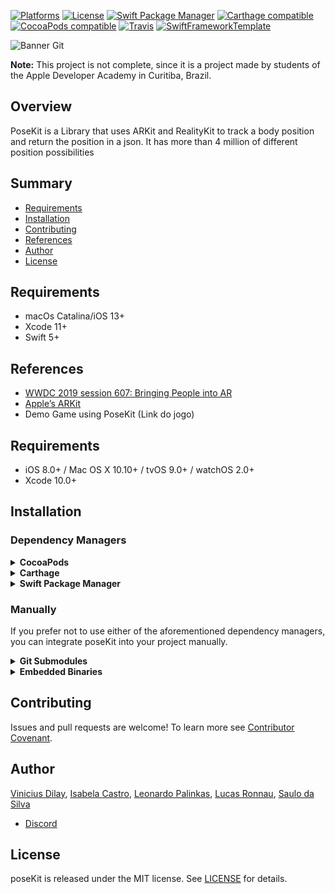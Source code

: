 [![Platforms](https://img.shields.io/cocoapods/p/poseKit.svg)](https://cocoapods.org/pods/poseKit) [![License](https://img.shields.io/cocoapods/l/poseKit.svg)](https://raw.githubusercontent.com/d1l4y/poseKit/master/LICENSE) [![Swift Package Manager](https://img.shields.io/badge/Swift%20Package%20Manager-compatible-brightgreen.svg)](https://github.com/apple/swift-package-manager) [![Carthage compatible](https://img.shields.io/badge/Carthage-compatible-4BC51D.svg?style=flat)](https://github.com/Carthage/Carthage) [![CocoaPods compatible](https://img.shields.io/cocoapods/v/poseKit.svg)](https://cocoapods.org/pods/poseKit) [![Travis](https://img.shields.io/travis/d1l4y/poseKit/master.svg)](https://travis-ci.org/d1l4y/poseKit/branches) [![SwiftFrameworkTemplate](https://img.shields.io/badge/SwiftFramework-Template-red.svg)](http://github.com/RahulKatariya/SwiftFrameworkTemplate)

![Banner Git](https://user-images.githubusercontent.com/17486329/68477479-5bb9fc80-020c-11ea-8ebc-1b3ef5a0006b.png)


**Note:** This project is not complete, since it is a project made by students of the Apple Developer Academy in Curitiba, Brazil. 

## Overview ##
PoseKit is a Library that uses ARKit and RealityKit to track a body position and return the position in a json. It has more than 4 million of different position possibilities

## Summary ##

- [Requirements](#requirements)
- [Installation](#installation)
- [Contributing](#contributing)
- [References](#references)
- [Author](#author)
- [License](#license)

## Requirements ##
- macOs Catalina/iOS 13+
- Xcode 11+
- Swift 5+ 

## References ##

- [WWDC 2019 session 607: Bringing People into AR](https://developer.apple.com/videos/play/wwdc2019/607)
- [Apple’s ARKit](https://developer.apple.com/documentation/arkit)
- Demo Game using PoseKit (Link do jogo)

## Requirements

- iOS 8.0+ / Mac OS X 10.10+ / tvOS 9.0+ / watchOS 2.0+
- Xcode 10.0+

## Installation

### Dependency Managers
<details>
  <summary><strong>CocoaPods</strong></summary>

[CocoaPods](http://cocoapods.org) is a dependency manager for Cocoa projects. You can install it with the following command:

```bash
$ gem install cocoapods
```

To integrate poseKit into your Xcode project using CocoaPods, specify it in your `Podfile`:

```ruby
source 'https://github.com/CocoaPods/Specs.git'
platform :ios, '8.0'
use_frameworks!

pod 'poseKit', '~> 0.0.5'
```

Then, run the following command:

```bash
$ pod install
```

</details>

<details>
  <summary><strong>Carthage</strong></summary>

[Carthage](https://github.com/Carthage/Carthage) is a decentralized dependency manager that automates the process of adding frameworks to your Cocoa application.

You can install Carthage with [Homebrew](http://brew.sh/) using the following command:

```bash
$ brew update
$ brew install carthage
```

To integrate poseKit into your Xcode project using Carthage, specify it in your `Cartfile`:

```ogdl
github "d1l4y/poseKit" ~> 0.0.5
```

</details>

<details>
  <summary><strong>Swift Package Manager</strong></summary>

To use poseKit as a [Swift Package Manager](https://swift.org/package-manager/) package just add the following in your Package.swift file.

``` swift
// swift-tools-version:4.2

import PackageDescription

let package = Package(
    name: "HelloposeKit",
    dependencies: [
        .package(url: "https://github.com/d1l4y/poseKit.git", .upToNextMajor(from: "0.0.5"))
    ],
    targets: [
        .target(name: "HelloposeKit", dependencies: ["poseKit"])
    ]
)
```
</details>

### Manually

If you prefer not to use either of the aforementioned dependency managers, you can integrate poseKit into your project manually.

<details>
  <summary><strong>Git Submodules</strong></summary><p>

- Open up Terminal, `cd` into your top-level project directory, and run the following command "if" your project is not initialized as a git repository:

```bash
$ git init
```

- Add poseKit as a git [submodule](http://git-scm.com/docs/git-submodule) by running the following command:

```bash
$ git submodule add https://github.com/d1l4y/poseKit.git
$ git submodule update --init --recursive
```

- Open the new `poseKit` folder, and drag the `poseKit.xcodeproj` into the Project Navigator of your application's Xcode project.

    > It should appear nested underneath your application's blue project icon. Whether it is above or below all the other Xcode groups does not matter.

- Select the `poseKit.xcodeproj` in the Project Navigator and verify the deployment target matches that of your application target.
- Next, select your application project in the Project Navigator (blue project icon) to navigate to the target configuration window and select the application target under the "Targets" heading in the sidebar.
- In the tab bar at the top of that window, open the "General" panel.
- Click on the `+` button under the "Embedded Binaries" section.
- You will see two different `poseKit.xcodeproj` folders each with two different versions of the `poseKit.framework` nested inside a `Products` folder.

    > It does not matter which `Products` folder you choose from.

- Select the `poseKit.framework`.

- And that's it!

> The `poseKit.framework` is automagically added as a target dependency, linked framework and embedded framework in a copy files build phase which is all you need to build on the simulator and a device.

</p></details>

<details>
  <summary><strong>Embedded Binaries</strong></summary><p>

- Download the latest release from https://github.com/d1l4y/poseKit/releases
- Next, select your application project in the Project Navigator (blue project icon) to navigate to the target configuration window and select the application target under the "Targets" heading in the sidebar.
- In the tab bar at the top of that window, open the "General" panel.
- Click on the `+` button under the "Embedded Binaries" section.
- Add the downloaded `poseKit.framework`.
- And that's it!

</p></details>

## Contributing

Issues and pull requests are welcome!
To learn more see [Contributor Covenant](https://www.contributor-covenant.org/).

## Author

[Vinicius Dilay](https://github.com/d1l4y), [Isabela Castro](https://github.com/isacastro), [Leonardo Palinkas](https://github.com/LeonardoPalinkas), [Lucas Ronnau](https://github.com/lucasronnau), [Saulo da Silva](https://github.com/sau-tech) 
- [Discord](https://discord.gg/ssmGeb)

## License

poseKit is released under the MIT license. See [LICENSE](https://github.com/d1l4y/poseKit/blob/master/LICENSE) for details.
